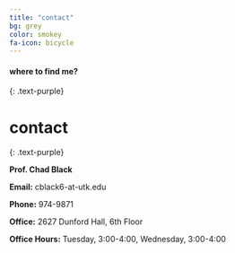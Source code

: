 ```yaml
--- 
title: "contact" 
bg: grey 
color: smokey 
fa-icon: bicycle 
---
```


#### where to find me?
{: .text-purple}

# contact
{: .text-purple} 

**Prof. Chad Black**

**Email:** cblack6-at-utk.edu

**Phone:** 974-9871

**Office:** 2627 Dunford Hall, 6th Floor

**Office Hours:** Tuesday, 3:00-4:00, Wednesday, 3:00-4:00




